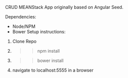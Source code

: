 CRUD MEANStack App originally based on Angular Seed.

Dependencies:
 * Node/NPM
 * Bower
Setup instructions:
 1. Clone Repo
 2. >>npm install
 3. >>bower install
 4. navigate to localhost:5555 in a browser